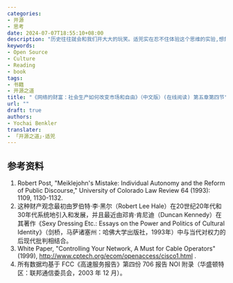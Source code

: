 ```yaml
---
categories:
- 开源
- 思考
date: 2024-07-07T18:55:10+08:00
description: "历史往往就会和我们开大大的玩笑。适兕实在忍不住体验这个思维的实验,想象虚拟的历史，于是尝试花几个月的时间翻译。Enjoy！Happy Reading～"
keywords:
- Open Source
- Culture
- Reading
- book
tags:
- 书籍
- 开源之道
title: "《网络的财富：社会生产如何改变市场和自由》（中文版）(在线阅读) 第五章第四节"
url: ""
draft: true
authors:
- Yochai Benkler
translater:
- 「开源之道」·适兕
---
```


## 参考资料

1. Robert Post, "Meiklejohn's Mistake: Individual Autonomy and the Reform of Public Discourse," University of Colorado Law Review 64 (1993): 1109, 1130-1132.
2. 这种财产观念最初由罗伯特·李·黑尔（Robert Lee Hale）在20世纪20年代和30年代系统地引入和发展，并且最近由邓肯·肯尼迪（Duncan Kennedy）在其著作《Sexy Dressing Etc.: Essays on the Power and Politics of Cultural Identity》（剑桥，马萨诸塞州：哈佛大学出版社，1993年）中与当代对权力的后现代批判相结合。
3. White Paper, "Controlling Your Network, A Must for Cable Operators" (1999), http://www.cptech.org/ecom/openaccess/cisco1.html .
4. 所有数据均基于 FCC《高速服务报告》第四份 706 报告 NOI 附录（华盛顿特区：联邦通信委员会，2003 年 12 月）。